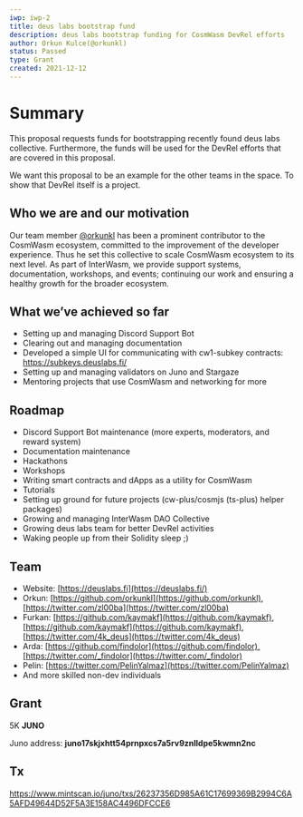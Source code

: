 ```yaml
---
iwp: iwp-2
title: deus labs bootstrap fund
description: deus labs bootstrap funding for CosmWasm DevRel efforts
author: Orkun Kulce(@orkunkl)
status: Passed
type: Grant
created: 2021-12-12
---
```


# Summary

This proposal requests funds for bootstrapping recently found deus labs collective. Furthermore, the funds will be used for the DevRel efforts that are covered in this proposal.

We want this proposal to be an example for the other teams in the space. To show that DevRel itself is a project.

## Who we are and our motivation

Our team member [@orkunkl](https://github.com/orkunkl) has been a prominent contributor to the CosmWasm ecosystem, committed to the improvement of the developer experience. Thus he set this collective to scale CosmWasm ecosystem to its next level. As part of InterWasm, we provide support systems, documentation, workshops, and events; continuing our work and ensuring a healthy growth for the broader ecosystem.

## What we’ve achieved so far

- Setting up and managing Discord Support Bot
- Clearing out and managing documentation
- Developed a simple UI for communicating with cw1-subkey contracts: https://subkeys.deuslabs.fi/ 
- Setting up and managing validators on Juno and Stargaze
- Mentoring projects that use CosmWasm and networking for more

## Roadmap

- Discord Support Bot maintenance (more experts, moderators, and reward system)
- Documentation maintenance
- Hackathons
- Workshops
- Writing smart contracts and dApps as a utility for CosmWasm
- Tutorials
- Setting up ground for future projects (cw-plus/cosmjs (ts-plus) helper packages)
- Growing and managing InterWasm DAO Collective
- Growing deus labs team for better DevRel activities
- Waking people up from their Solidity sleep ;)

## Team

- Website: [https://deuslabs.fi](https://deuslabs.fi/)
- Orkun: [https://github.com/orkunkl](https://github.com/orkunkl), [https://twitter.com/zl00ba](https://twitter.com/zl00ba)
- Furkan: [https://github.com/kaymakf](https://github.com/kaymakf), [https://github.com/kaymakf](https://github.com/kaymakf), [https://twitter.com/4k_deus](https://twitter.com/4k_deus)
- Arda: [https://github.com/findolor](https://github.com/findolor),[https://twitter.com/_findolor](https://twitter.com/_findolor)
- Pelin: [https://twitter.com/PelinYalmaz](https://twitter.com/PelinYalmaz)
- And more skilled non-dev individuals

## Grant

5K **JUNO**

Juno address: **juno17skjxhtt54prnpxcs7a5rv9znlldpe5kwmn2nc**

## Tx

https://www.mintscan.io/juno/txs/26237356D985A61C17699369B2994C6A5AFD49644D52F5A3E158AC4496DFCCE6
